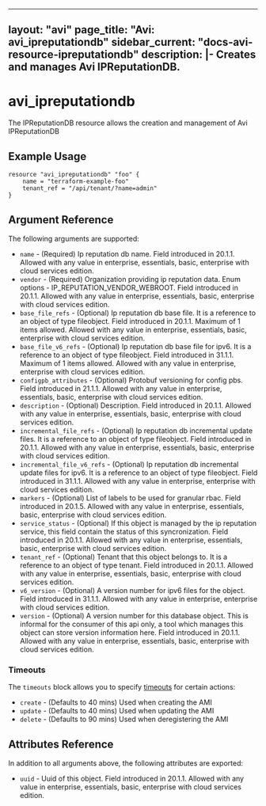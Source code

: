<!--
    Copyright 2021 VMware, Inc.
    SPDX-License-Identifier: Mozilla Public License 2.0
-->
---
layout: "avi"
page_title: "Avi: avi_ipreputationdb"
sidebar_current: "docs-avi-resource-ipreputationdb"
description: |-
  Creates and manages Avi IPReputationDB.
---

# avi_ipreputationdb

The IPReputationDB resource allows the creation and management of Avi IPReputationDB

## Example Usage

```hcl
resource "avi_ipreputationdb" "foo" {
    name = "terraform-example-foo"
    tenant_ref = "/api/tenant/?name=admin"
}
```

## Argument Reference

The following arguments are supported:

* `name` - (Required) Ip reputation db name. Field introduced in 20.1.1. Allowed with any value in enterprise, essentials, basic, enterprise with cloud services edition.
* `vendor` - (Required) Organization providing ip reputation data. Enum options - IP_REPUTATION_VENDOR_WEBROOT. Field introduced in 20.1.1. Allowed with any value in enterprise, essentials, basic, enterprise with cloud services edition.
* `base_file_refs` - (Optional) Ip reputation db base file. It is a reference to an object of type fileobject. Field introduced in 20.1.1. Maximum of 1 items allowed. Allowed with any value in enterprise, essentials, basic, enterprise with cloud services edition.
* `base_file_v6_refs` - (Optional) Ip reputation db base file for ipv6. It is a reference to an object of type fileobject. Field introduced in 31.1.1. Maximum of 1 items allowed. Allowed with any value in enterprise, enterprise with cloud services edition.
* `configpb_attributes` - (Optional) Protobuf versioning for config pbs. Field introduced in 21.1.1. Allowed with any value in enterprise, essentials, basic, enterprise with cloud services edition.
* `description` - (Optional) Description. Field introduced in 20.1.1. Allowed with any value in enterprise, essentials, basic, enterprise with cloud services edition.
* `incremental_file_refs` - (Optional) Ip reputation db incremental update files. It is a reference to an object of type fileobject. Field introduced in 20.1.1. Allowed with any value in enterprise, essentials, basic, enterprise with cloud services edition.
* `incremental_file_v6_refs` - (Optional) Ip reputation db incremental update files for ipv6. It is a reference to an object of type fileobject. Field introduced in 31.1.1. Allowed with any value in enterprise, enterprise with cloud services edition.
* `markers` - (Optional) List of labels to be used for granular rbac. Field introduced in 20.1.5. Allowed with any value in enterprise, essentials, basic, enterprise with cloud services edition.
* `service_status` - (Optional) If this object is managed by the ip reputation service, this field contain the status of this syncronization. Field introduced in 20.1.1. Allowed with any value in enterprise, essentials, basic, enterprise with cloud services edition.
* `tenant_ref` - (Optional) Tenant that this object belongs to. It is a reference to an object of type tenant. Field introduced in 20.1.1. Allowed with any value in enterprise, essentials, basic, enterprise with cloud services edition.
* `v6_version` - (Optional) A version number for ipv6 files for the object. Field introduced in 31.1.1. Allowed with any value in enterprise, enterprise with cloud services edition.
* `version` - (Optional) A version number for this database object. This is informal for the consumer of this api only, a tool which manages this object can store version information here. Field introduced in 20.1.1. Allowed with any value in enterprise, essentials, basic, enterprise with cloud services edition.


### Timeouts

The `timeouts` block allows you to specify [timeouts](https://www.terraform.io/docs/configuration/resources.html#timeouts) for certain actions:

* `create` - (Defaults to 40 mins) Used when creating the AMI
* `update` - (Defaults to 40 mins) Used when updating the AMI
* `delete` - (Defaults to 90 mins) Used when deregistering the AMI

## Attributes Reference

In addition to all arguments above, the following attributes are exported:

* `uuid` -  Uuid of this object. Field introduced in 20.1.1. Allowed with any value in enterprise, essentials, basic, enterprise with cloud services edition.

